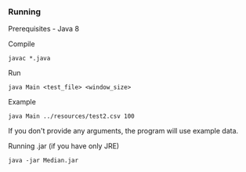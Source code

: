 ### Running

Prerequisites - Java 8

Compile

```
javac *.java
```

Run

```
java Main <test_file> <window_size>
```

Example

```
java Main ../resources/test2.csv 100
```

If you don't provide any arguments, the program will use example data.




Running .jar (if you have only JRE)

```
java -jar Median.jar
```

